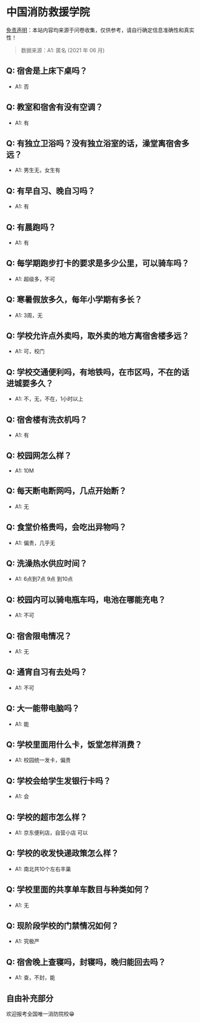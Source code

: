 # 中国消防救援学院

[免责声明](https://colleges.chat/#_3)：本站内容均来源于问卷收集，仅供参考，请自行确定信息准确性和真实性！

> 数据来源：A1: 匿名 (2021 年 06 月)

## Q: 宿舍是上床下桌吗？

- A1: 否

## Q: 教室和宿舍有没有空调？

- A1: 有

## Q: 有独立卫浴吗？没有独立浴室的话，澡堂离宿舍多远？

- A1: 男生无，女生有

## Q: 有早自习、晚自习吗？

- A1: 有

## Q: 有晨跑吗？

- A1: 有

## Q: 每学期跑步打卡的要求是多少公里，可以骑车吗？

- A1: 超级多，不可

## Q: 寒暑假放多久，每年小学期有多长？

- A1: 3周，无

## Q: 学校允许点外卖吗，取外卖的地方离宿舍楼多远？

- A1: 可，校门

## Q: 学校交通便利吗，有地铁吗，在市区吗，不在的话进城要多久？

- A1: 不，无，不在，1小时以上

## Q: 宿舍楼有洗衣机吗？

- A1: 有

## Q: 校园网怎么样？

- A1: 10M

## Q: 每天断电断网吗，几点开始断？

- A1: 无

## Q: 食堂价格贵吗，会吃出异物吗？

- A1: 偏贵，几乎无

## Q: 洗澡热水供应时间？

- A1: 6点到7点 9点 到10点

## Q: 校园内可以骑电瓶车吗，电池在哪能充电？

- A1: 不可

## Q: 宿舍限电情况？

- A1: 无

## Q: 通宵自习有去处吗？

- A1: 不可

## Q: 大一能带电脑吗？

- A1: 能

## Q: 学校里面用什么卡，饭堂怎样消费？

- A1: 校园统一发卡，偏贵

## Q: 学校会给学生发银行卡吗？

- A1: 会

## Q: 学校的超市怎么样？

- A1: 京东便利店，自营小店 可以

## Q: 学校的收发快递政策怎么样？

- A1: 南北共10个左右丰巢

## Q: 学校里面的共享单车数目与种类如何？

- A1: 无

## Q: 现阶段学校的门禁情况如何？

- A1: 究极严

## Q: 宿舍晚上查寝吗，封寝吗，晚归能回去吗？

- A1: 查，不封，能

## 自由补充部分

欢迎报考全国唯一消防院校😁